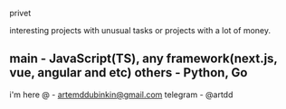 privet

interesting projects with unusual tasks or projects with a lot of money.

main - JavaScript(TS), any framework(next.js, vue, angular and etc)
others - Python, Go
---
i'm here
@ - artemddubinkin@gmail.com
telegram - @artdd

